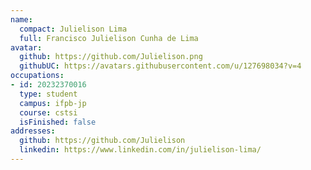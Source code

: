 ```yaml
---
name:
  compact: Julielison Lima
  full: Francisco Julielison Cunha de Lima
avatar:
  github: https://github.com/Julielison.png
  githubUC: https://avatars.githubusercontent.com/u/127698034?v=4
occupations:
- id: 20232370016
  type: student
  campus: ifpb-jp
  course: cstsi
  isFinished: false
addresses:
  github: https://github.com/Julielison
  linkedin: https://www.linkedin.com/in/julielison-lima/
---
```

